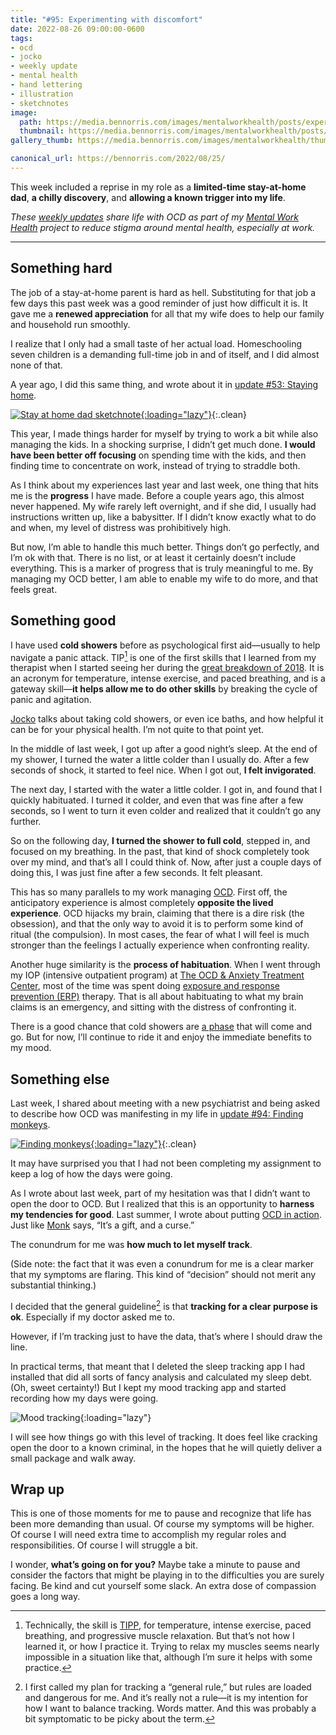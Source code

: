 ```yaml
---
title: "#95: Experimenting with discomfort"
date: 2022-08-26 09:00:00-0600
tags:
- ocd
- jocko
- weekly update
- mental health
- hand lettering
- illustration
- sketchnotes
image: 
  path: https://media.bennorris.com/images/mentalworkhealth/posts/experimenting-with-discomfort.jpg
  thumbnail: https://media.bennorris.com/images/mentalworkhealth/posts/thumbnails/experimenting-with-discomfort.jpg
gallery_thumb: https://media.bennorris.com/images/mentalworkhealth/thumbs/experimenting-with-discomfort.jpg

canonical_url: https://bennorris.com/2022/08/25/
---
```



This week included a reprise in my role as a **limited-time stay-at-home dad**, **a chilly discovery**, and **allowing a known trigger into my life**.

_These [weekly updates](https://bennorris.com/tags/weekly-update/) share life with OCD as part of my [Mental Work Health](https://bennorris.com/mental-work-health) project to reduce stigma around mental health, especially at work._

***

## Something hard

The job of a stay-at-home parent is hard as hell. Substituting for that job a few days this past week was a good reminder of just how difficult it is. It gave me a **renewed appreciation** for all that my wife does to help our family and household run smoothly.

I realize that I only had a small taste of her actual load. Homeschooling seven children is a demanding full-time job in and of itself, and I did almost none of that.

A year ago, I did this same thing, and wrote about it in [update #53: Staying home](https://bennorris.com/2021/09/24/staying-home).

[![Stay at home dad sketchnote](https://media.bennorris.org/images/mentalworkhealth/posts/stay-at-home-dad.jpg){:loading="lazy"}](https://bennorris.com/2021/09/24/staying-home){:.clean}

This year, I made things harder for myself by trying to work a bit while also managing the kids. In a shocking surprise, I didn’t get much done. **I would have been better off focusing** on spending time with the kids, and then finding time to concentrate on work, instead of trying to straddle both.

As I think about my experiences last year and last week, one thing that hits me is the **progress** I have made. Before a couple years ago, this almost never happened. My wife rarely left overnight, and if she did, I usually had instructions written up, like a babysitter. If I didn’t know exactly what to do and when, my level of distress was prohibitively high.

But now, I’m able to handle this much better. Things don’t go perfectly, and I’m ok with that. There is no list, or at least it certainly doesn’t include everything. This is a marker of progress that is truly meaningful to me. By managing my OCD better, I am able to enable my wife to do more, and that feels great.


## Something good

I have used **cold showers** before as psychological first aid—usually to help navigate a panic attack. TIP[^1] is one of the first skills that I learned from my therapist when I started seeing her during the [great breakdown of 2018](https://bennorris.com/2019/11/09/my-story). It is an acronym for temperature, intense exercise, and paced breathing, and is a gateway skill—**it helps allow me to do other skills** by breaking the cycle of panic and agitation.

[Jocko](https://bennorris.org/tags/jocko/) talks about taking cold showers, or even ice baths, and how helpful it can be for your physical health. I’m not quite to that point yet.

In the middle of last week, I got up after a good night’s sleep. At the end of my shower, I turned the water a little colder than I usually do. After a few seconds of shock, it started to feel nice. When I got out, **I felt invigorated**.

The next day, I started with the water a little colder. I got in, and found that I quickly habituated. I turned it colder, and even that was fine after a few seconds, so I went to turn it even colder and realized that it couldn’t go any further.

So on the following day, **I turned the shower to full cold**, stepped in, and focused on my breathing. In the past, that kind of shock completely took over my mind, and that’s all I could think of. Now, after just a couple days of doing this, I was just fine after a few seconds. It felt pleasant.

This has so many parallels to my work managing [OCD](https://bennorris.com/tags/ocd/). First off, the anticipatory experience is almost completely **opposite the lived experience**. OCD hijacks my brain, claiming that there is a dire risk (the obsession), and that the only way to avoid it is to perform some kind of ritual (the compulsion). In most cases, the fear of what I will feel is much stronger than the feelings I actually experience when confronting reality.

Another huge similarity is the **process of habituation**. When I went through my IOP (intensive outpatient program) at [The OCD & Anxiety Treatment Center](https://bennorris.org/tags/toatc/), most of the time was spent doing [exposure and response prevention (ERP)](https://bennorris.org/tags/erp/) therapy. That is all about habituating to what my brain claims is an emergency, and sitting with the distress of confronting it.

There is a good chance that cold showers are [a phase](https://bennorris.com/2017/11/10/riding-the-wave) that will come and go. But for now, I’ll continue to ride it and enjoy the immediate benefits to my mood.


## Something else

Last week, I shared about meeting with a new psychiatrist and being asked to describe how OCD was manifesting in my life in [update #94: Finding monkeys](https://bennorris.com/2022/08/19/finding-monkeys).

[![Finding monkeys](https://media.bennorris.com/images/mentalworkhealth/posts/finding-monkeys.jpg){:loading="lazy"}](https://bennorris.com/2022/08/19/finding-monkeys){:.clean}

It may have surprised you that I had not been completing my assignment to keep a log of how the days were going.

As I wrote about last week, part of my hesitation was that I didn’t want to open the door to OCD. But I realized that this is an opportunity to **harness my tendencies for good**. Last summer, I wrote about putting [OCD in action](https://bennorris.com/2021/07/15/ocd-in-action). Just like [Monk](https://en.m.wikipedia.org/wiki/Monk_(TV_series)) says, “It’s a gift, and a curse.”

The conundrum for me was **how much to let myself track**.

(Side note: the fact that it was even a conundrum for me is a clear marker that my symptoms are flaring. This kind of “decision” should not merit any substantial thinking.)

I decided that the general guideline[^2] is that **tracking for a clear purpose is ok**. Especially if my doctor asked me to.

However, if I’m tracking just to have the data, that’s where I should draw the line.

In practical terms, that meant that I deleted the sleep tracking app I had installed that did all sorts of fancy analysis and calculated my sleep debt. (Oh, sweet certainty!) But I kept my mood tracking app and started recording how my days were going.

![Mood tracking](https://media.bennorris.com/images/mentalworkhealth/posts/daylio-tracking-excessive.png){:loading="lazy"}

I will see how things go with this level of tracking. It does feel like cracking open the door to a known criminal, in the hopes that he will quietly deliver a small package and walk away.


## Wrap up

This is one of those moments for me to pause and recognize that life has been more demanding than usual. Of course my symptoms will be higher. Of course I will need extra time to accomplish my regular roles and responsibilities. Of course I will struggle a bit.

I wonder, **what’s going on for you?** Maybe take a minute to pause and consider the factors that might be playing in to the difficulties you are surely facing. Be kind and cut yourself some slack. An extra dose of compassion goes a long way.

[^1]: Technically, the skill is [TIPP](https://dialecticalbehaviortherapy.com/distress-tolerance/tipp/), for temperature, intense exercise, paced breathing, and progressive muscle relaxation. But that’s not how I learned it, or how I practice it. Trying to relax my muscles seems nearly impossible in a situation like that, although I’m sure it helps with some practice.

[^2]: I first called my plan for tracking a “general rule,” but rules are loaded and dangerous for me. And it’s really not a rule—it is my intention for how I want to balance tracking. Words matter. And this was probably a bit symptomatic to be picky about the term.



